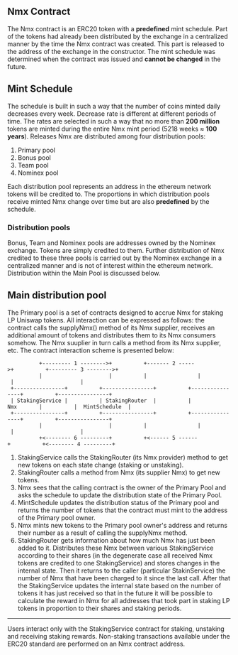 ## Nmx Contract
The Nmx contract is an ERC20 token with a **predefined** mint schedule. Part of the tokens had already been distributed by the exchange in a centralized manner by the time the Nmx contract was created. This part is released to the address of the exchange in the constructor.
The mint schedule was determined when the contract was issued and **cannot be changed** in the future.

## Mint Schedule
The schedule is built in such a way that the number of coins minted daily decreases every week. Decrease rate is different at different periods of time. The rates are selected in such a way that no more than **200 million** tokens are minted during the entire Nmx mint period (5218 weeks ≈ **100 years**).
Releases Nmx are distributed among four distribution pools:
1. Primary pool
2. Bonus pool
3. Team pool
4. Nominex pool

Each distribution pool represents an address in the ethereum network tokens will be credited to. The proportions in which distribution pools receive minted Nmx change over time but are also **predefined** by the schedule.

### Distribution pools
Bonus, Team and Nominex pools are addresses owned by the Nominex exchange. Tokens are simply credited to them. Further distribution of Nmx credited to these three pools is carried out by the Nominex exchange in a centralized manner and is not of interest within the ethereum network. Distribution within the Main Pool is discussed below.

## Main distribution pool
The Primary pool is a set of contracts designed to accrue Nmx for staking LP Uniswap tokens. All interaction can be expressed as follows: the contract calls the supplyNmx() ​​method of its Nmx supplier, receives an additional amount of tokens and distributes them to its Nmx consumers somehow. The Nmx suuplier in turn calls a method from its Nmx supplier, etc. The contract interaction scheme is presented below:

`          +--------- 1 -------->+          +------- 2 ----->+          +--------- 3 -------->+`  
`          |                     |          |                |          |                     |`  
` +----------------+          +----------------+          +----------------+          +----------------+`  
` | StakingService |          | StakingRouter  |          |      Nmx       |          |  MintSchedule  |`  
` +----------------+          +----------------+          +----------------+          +----------------+`  
`          |                     |          |                |          |                     |`  
`          +<-------- 6 ---------+          +<------ 5 ------+          +<-------- 4 ---------+`

1. StakingService calls the StakingRouter (its Nmx provider) method to get new tokens on each state change (staking or unstaking).
2. StakingRouter calls a method from Nmx (its supplier Nmx) to get new tokens.
3. Nmx sees that the calling contract is the owner of the Primary Pool and asks the schedule to update the distribution state of the Primary Pool.
4. MintSchedule updates the distribution status of the Primary pool and returns the number of tokens that the contract must mint to the address of the Primary pool owner.
5. Nmx mints new tokens to the Primary pool owner's address and returns their number as a result of calling the supplyNmx method.
6. StakingRouter gets information about how much Nmx has just been added to it. Distributes these Nmx between various StakingService according to their shares (in the degenerate case all received Nmx tokens are credited to one StakingService) and stores changes in the internal state. Then it returns to the caller (particular StakinService) the number of Nmx that have been charged to it since the last call. After that the StakingService updates the internal state based on the number of tokens it has just received so that in the future it will be possible to calculate the reward in Nmx for all addresses that took part in staking LP tokens in proportion to their shares and staking periods.

---

Users interact only with the StakingService contract for staking, unstaking and receiving staking rewards. Non-staking transactions available under the ERC20 standard are performed on an Nmx contract address.